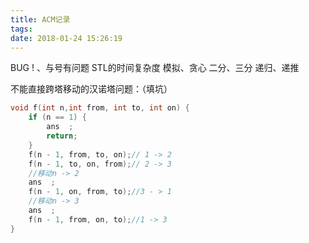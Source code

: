 ```yaml
---
title: ACM记录
tags: 
date: 2018-01-24 15:26:19
---
```


BUG ! 、与号有问题
STL的时间复杂度
模拟、贪心
二分、三分
递归、递推


不能直接跨塔移动的汉诺塔问题：（填坑）
```cpp
void f(int n,int from, int to, int on) {
	if (n == 1) {
		ans  ;
		return;
	}
	f(n - 1, from, to, on);// 1 -> 2
	f(n - 1, to, on, from);// 2 -> 3
	//移动n -> 2
	ans  ;
	f(n - 1, on, from, to);//3 - > 1
	//移动n -> 3
	ans  ;
	f(n - 1, from, on, to);//1 -> 3
}
```